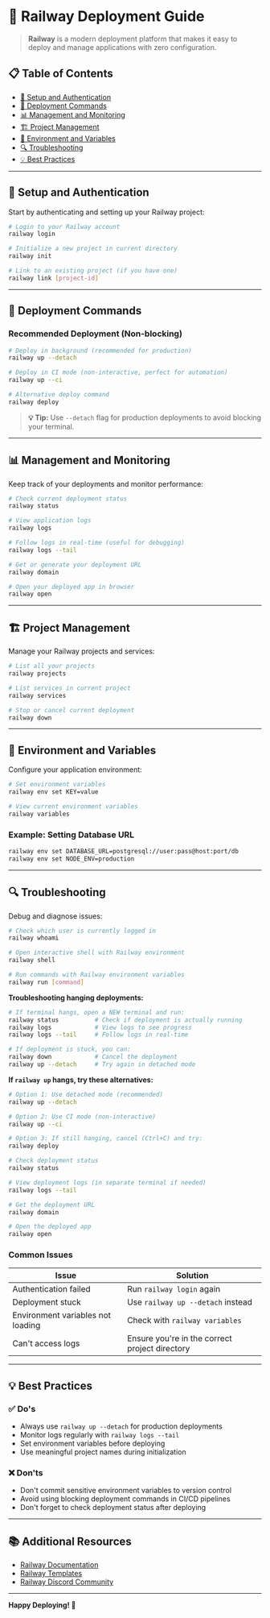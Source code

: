 # 🚂 Railway Deployment Guide

> **Railway** is a modern deployment platform that makes it easy to deploy and manage applications with zero configuration.

## 📋 Table of Contents

- [🔑 Setup and Authentication](#-setup-and-authentication)
- [🚀 Deployment Commands](#-deployment-commands)
- [📊 Management and Monitoring](#-management-and-monitoring)
- [🏗️ Project Management](#️-project-management)
- [🔧 Environment and Variables](#-environment-and-variables)
- [🔍 Troubleshooting](#-troubleshooting)
- [💡 Best Practices](#-best-practices)

---

## 🔑 Setup and Authentication

Start by authenticating and setting up your Railway project:

```bash
# Login to your Railway account
railway login

# Initialize a new project in current directory
railway init

# Link to an existing project (if you have one)
railway link [project-id]
```

---

## 🚀 Deployment Commands

### Recommended Deployment (Non-blocking)

```bash
# Deploy in background (recommended for production)
railway up --detach

# Deploy in CI mode (non-interactive, perfect for automation)
railway up --ci

# Alternative deploy command
railway deploy
```

> **💡 Tip:** Use `--detach` flag for production deployments to avoid blocking your terminal.

---

## 📊 Management and Monitoring

Keep track of your deployments and monitor performance:

```bash
# Check current deployment status
railway status

# View application logs
railway logs

# Follow logs in real-time (useful for debugging)
railway logs --tail

# Get or generate your deployment URL
railway domain

# Open your deployed app in browser
railway open
```

---

## 🏗️ Project Management

Manage your Railway projects and services:

```bash
# List all your projects
railway projects

# List services in current project
railway services

# Stop or cancel current deployment
railway down
```

---

## 🔧 Environment and Variables

Configure your application environment:

```bash
# Set environment variables
railway env set KEY=value

# View current environment variables
railway variables
```

### Example: Setting Database URL

```bash
railway env set DATABASE_URL=postgresql://user:pass@host:port/db
railway env set NODE_ENV=production
```

---

## 🔍 Troubleshooting

Debug and diagnose issues:

```bash
# Check which user is currently logged in
railway whoami

# Open interactive shell with Railway environment
railway shell

# Run commands with Railway environment variables
railway run [command]
```

**Troubleshooting hanging deployments:**
```bash
# If terminal hangs, open a NEW terminal and run:
railway status          # Check if deployment is actually running
railway logs            # View logs to see progress
railway logs --tail     # Follow logs in real-time

# If deployment is stuck, you can:
railway down            # Cancel the deployment
railway up --detach     # Try again in detached mode
```

**If `railway up` hangs, try these alternatives:**
```bash
# Option 1: Use detached mode (recommended)
railway up --detach

# Option 2: Use CI mode (non-interactive)
railway up --ci

# Option 3: If still hanging, cancel (Ctrl+C) and try:
railway deploy

# Check deployment status
railway status

# View deployment logs (in separate terminal if needed)
railway logs --tail

# Get the deployment URL
railway domain

# Open the deployed app
railway open
```

### Common Issues

| Issue | Solution |
|-------|----------|
| Authentication failed | Run `railway login` again |
| Deployment stuck | Use `railway up --detach` instead |
| Environment variables not loading | Check with `railway variables` |
| Can't access logs | Ensure you're in the correct project directory |

---

## 💡 Best Practices

### ✅ Do's

- Always use `railway up --detach` for production deployments
- Monitor logs regularly with `railway logs --tail`
- Set environment variables before deploying
- Use meaningful project names during initialization

### ❌ Don'ts

- Don't commit sensitive environment variables to version control
- Avoid using blocking deployment commands in CI/CD pipelines
- Don't forget to check deployment status after deploying

---

## 📚 Additional Resources

- [Railway Documentation](https://docs.railway.app/)
- [Railway Templates](https://railway.app/templates)
- [Railway Discord Community](https://discord.gg/railway)

---

**Happy Deploying! 🎉**
